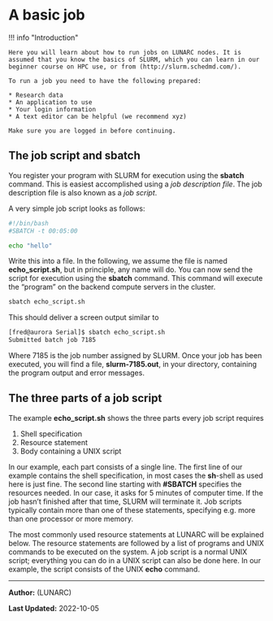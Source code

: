 # A basic job

!!! info "Introduction"

    Here you will learn about how to run jobs on LUNARC nodes. It is assumed that you know the basics of SLURM, which you can learn in our beginner course on HPC use, or from (http://slurm.schedmd.com/).

    To run a job you need to have the following prepared:

    * Research data
    * An application to use
    * Your login information
    * A text editor can be helpful (we recommend xyz)

    Make sure you are logged in before continuing.

## The job script and sbatch

You register your program with SLURM for execution using the **sbatch** command. This is easiest accomplished using a *job description file*. The job description file is also known as a *job script*.

A very simple job script looks as follows:
    
```bash
#!/bin/bash
#SBATCH -t 00:05:00

echo "hello"
```

Write this into a file. In the following, we assume the file is named **echo_script.sh**, but in principle, any name will do. You can now send the script for execution using the **sbatch** command. This command will execute the “program” on the backend compute servers in the cluster.

```bash
sbatch echo_script.sh
```

This should deliver a screen output similar to

```bash
[fred@aurora Serial]$ sbatch echo_script.sh
Submitted batch job 7185
```

Where 7185 is the job number assigned by SLURM. Once your job has been executed, you will find a file, **slurm-7185.out**, in your directory, containing the program output and error messages.

## The three parts of a job script

The example **echo_script.sh** shows the three parts every job script requires

 1. Shell specification
 2. Resource statement
 3. Body containing a UNIX script
 
In our example, each part consists of a single line. The first line of our example contains the shell specification, in most cases the **sh**-shell as used here is just fine. The second line starting with **#SBATCH** specifies the resources needed. In our case, it asks for 5 minutes of computer time. If the job hasn’t finished after that time, SLURM will terminate it. Job scripts typically contain more than one of these statements, specifying e.g. more than one processor or more memory. 
 
The most commonly used resource statements at LUNARC will be explained below. The resource statements are followed by a list of programs and UNIX commands to be executed on the system. A job script is a normal UNIX script; everything you can do in a UNIX script can also be done here. In our example, the script consists of the UNIX **echo** command.

---

**Author:**
(LUNARC)

**Last Updated:**
2022-10-05